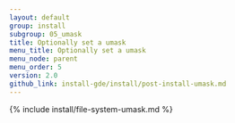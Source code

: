 ```yaml
---
layout: default
group: install
subgroup: 05_umask
title: Optionally set a umask
menu_title: Optionally set a umask
menu_node: parent
menu_order: 5
version: 2.0
github_link: install-gde/install/post-install-umask.md
---
```



{% include install/file-system-umask.md %}
